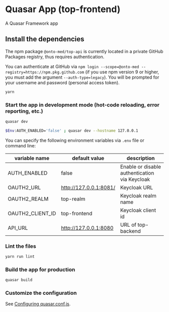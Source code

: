 # Quasar App (top-frontend)

A Quasar Framework app

## Install the dependencies
The npm package `@onto-med/top-api` is currently located in a private GitHub Packages registry, thus requires authentication.

You can authenticate at GitHub via `npm login --scope=@onto-med --registry=https://npm.pkg.github.com` (if you use npm version 9 or higher, you must add the argument `--auth-type=legacy`).
You will be prompted for your username and password (personal access token).

```bash
yarn
```

### Start the app in development mode (hot-code reloading, error reporting, etc.)
```bash
quasar dev

$Env:AUTH_ENABLED='false' ; quasar dev --hostname 127.0.0.1
```

You can specify the following environment variables via `.env` file or command line:

| variable name    | default value          | description                                   |
| ---------------- | ---------------------- | --------------------------------------------- |
| AUTH_ENABLED     | false                  | Enable or disable authentication via Keycloak |
| OAUTH2_URL       | http://127.0.0.1:8081/ | Keycloak URL                                  |
| OAUTH2_REALM     | top-realm              | Keycloak realm name                           |
| OAUTH2_CLIENT_ID | top-frontend           | Keycloak client id                            |
| API_URL          | http://127.0.0.1:8080  | URL of top-backend                            |

### Lint the files
```bash
yarn run lint
```

### Build the app for production
```bash
quasar build
```

### Customize the configuration
See [Configuring quasar.conf.js](https://quasar.dev/quasar-cli/quasar-conf-js).
